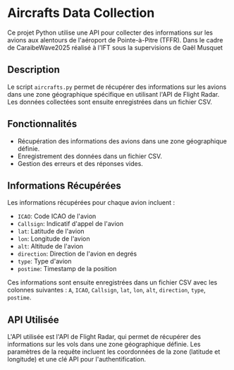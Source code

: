 # Aircrafts Data Collection

Ce projet Python utilise une API pour collecter des informations sur les avions aux alentours de l'aéroport de Pointe-à-Pitre (TFFR). Dans le cadre de CaraibeWave2025 réalisé à l'IFT sous la supervisions de Gaël Musquet 

## Description

Le script `aircrafts.py` permet de récupérer des informations sur les avions dans une zone géographique spécifique en utilisant l'API de Flight Radar. Les données collectées sont ensuite enregistrées dans un fichier CSV.

## Fonctionnalités

- Récupération des informations des avions dans une zone géographique définie.
- Enregistrement des données dans un fichier CSV.
- Gestion des erreurs et des réponses vides.

## Informations Récupérées

Les informations récupérées pour chaque avion incluent :

- `ICAO`: Code ICAO de l'avion
- `Callsign`: Indicatif d'appel de l'avion
- `lat`: Latitude de l'avion
- `lon`: Longitude de l'avion
- `alt`: Altitude de l'avion
- `direction`: Direction de l'avion en degrés
- `type`: Type d'avion
- `postime`: Timestamp de la position

Ces informations sont ensuite enregistrées dans un fichier CSV avec les colonnes suivantes : `A`, `ICAO`, `Callsign`, `lat`, `lon`, `alt`, `direction`, `type`, `postime`.

## API Utilisée

L'API utilisée est l'API de Flight Radar, qui permet de récupérer des informations sur les vols dans une zone géographique définie. Les paramètres de la requête incluent les coordonnées de la zone (latitude et longitude) et une clé API pour l'authentification.

